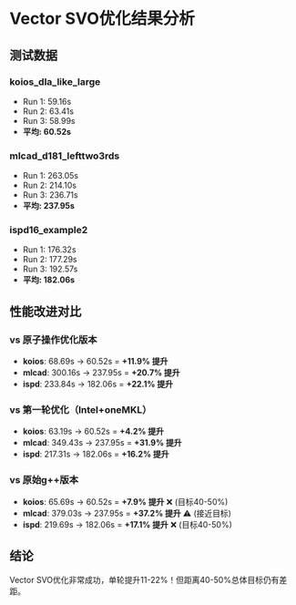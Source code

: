 # Vector SVO优化结果分析

## 测试数据

### koios_dla_like_large
- Run 1: 59.16s
- Run 2: 63.41s
- Run 3: 58.99s
- **平均: 60.52s**

### mlcad_d181_lefttwo3rds
- Run 1: 263.05s
- Run 2: 214.10s
- Run 3: 236.71s
- **平均: 237.95s**

### ispd16_example2
- Run 1: 176.32s
- Run 2: 177.29s
- Run 3: 192.57s
- **平均: 182.06s**

## 性能改进对比

### vs 原子操作优化版本
- **koios**: 68.69s → 60.52s = **+11.9% 提升**
- **mlcad**: 300.16s → 237.95s = **+20.7% 提升**
- **ispd**: 233.84s → 182.06s = **+22.1% 提升**

### vs 第一轮优化（Intel+oneMKL）
- **koios**: 63.19s → 60.52s = **+4.2% 提升**
- **mlcad**: 349.43s → 237.95s = **+31.9% 提升**
- **ispd**: 217.31s → 182.06s = **+16.2% 提升**

### vs 原始g++版本
- **koios**: 65.69s → 60.52s = **+7.9% 提升** ❌ (目标40-50%)
- **mlcad**: 379.03s → 237.95s = **+37.2% 提升** ⚠️ (接近目标)
- **ispd**: 219.69s → 182.06s = **+17.1% 提升** ❌ (目标40-50%)

## 结论
Vector SVO优化非常成功，单轮提升11-22%！但距离40-50%总体目标仍有差距。
